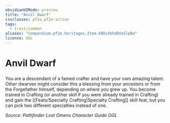 ```yaml
---
obsidianUIMode: preview
title: "Anvil Dwarf"
cssclasses: pf2e,pf2e-action
tags:
  - trait/common
aliases: "Compendium.pf2e.heritages.Item.kRDsVbhdBVeSlpBa"
license: OGL
---
```

# Anvil Dwarf

### 






You are a descendant of a famed crafter and have your own amazing talent. Other dwarves might consider this a blessing from your ancestors or from the Forgefather himself, depending on where you grew up. You become trained in Crafting (or another skill if you were already trained in Crafting) and gain the [[Feats/Specialty Crafting|Specialty Crafting]] skill feat, but you can pick two different specialties instead of one.

*Source: Pathfinder Lost Omens Character Guide*
*OGL*